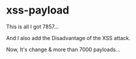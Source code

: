 # xss-payload

This is all I got 7857... 

And I also add the Disadvantage of the XSS attack.

Now, It's change & more than 7000 payloads...
